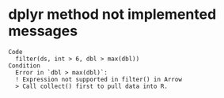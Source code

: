 # dplyr method not implemented messages

    Code
      filter(ds, int > 6, dbl > max(dbl))
    Condition
      Error in `dbl > max(dbl)`:
      ! Expression not supported in filter() in Arrow
      > Call collect() first to pull data into R.

